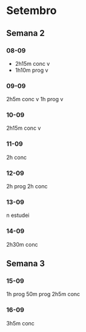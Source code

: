 # Setembro
## Semana 2
### 08-09
- 2h15m conc v
- 1h10m prog v 
### 09-09
2h5m conc v
1h prog v
### 10-09
2h15m conc v
### 11-09
2h conc
### 12-09
2h prog 
2h conc
### 13-09
n estudei
### 14-09
2h30m conc

## Semana 3
### 15-09
1h prog
50m prog
2h5m conc
### 16-09
3h5m conc
